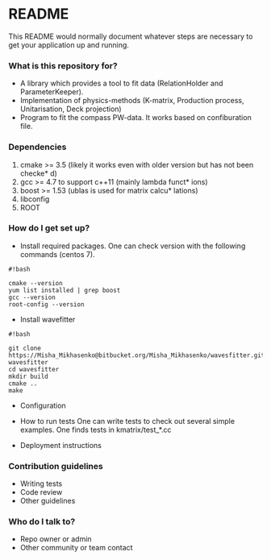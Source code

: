 # README #

This README would normally document whatever steps are necessary to get your application up and running.

### What is this repository for? ###

  - A library which provides a tool to fit data (RelationHolder and ParameterKeeper).
  - Implementation of physics-methods (K-matrix, Production process, Unitarisation, Deck projection)
  - Program to fit the compass PW-data. It works based on confiburation file.

### Dependencies ###
1. cmake >= 3.5 (likely it works even with older version but has not been checke* d)
1. gcc >= 4.7 to support c++11 (mainly lambda funct* ions)
1. boost >= 1.53 (ublas is used for matrix calcu* lations)
1. libconfig
1. ROOT


### How do I get set up? ###

* Install required packages.
One can check version with the following commands (centos 7).

```
#!bash

cmake --version
yum list installed | grep boost
gcc --version
root-config --version

```

* Install wavefitter

```
#!bash

git clone https://Misha_Mikhasenko@bitbucket.org/Misha_Mikhasenko/wavesfitter.git wavesfitter
cd wavesfitter
mkdir build
cmake ..
make

```

* Configuration

* How to run tests
  One can write tests to check out several simple examples. One finds tests in kmatrix/test_*.cc

* Deployment instructions

### Contribution guidelines ###

* Writing tests
* Code review
* Other guidelines

### Who do I talk to? ###

* Repo owner or admin
* Other community or team contact